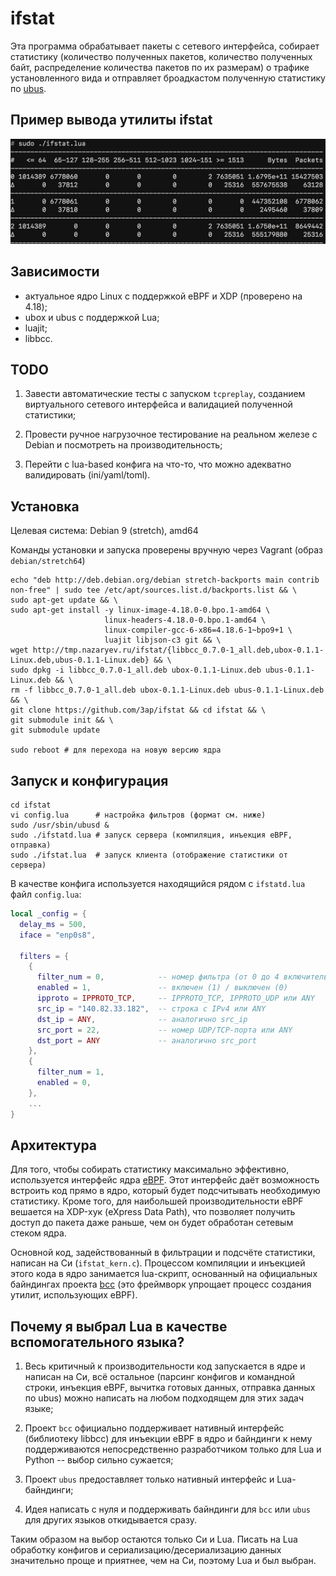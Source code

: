 ifstat
======

Эта программа обрабатывает пакеты с сетевого интерфейса, собирает
статистику (количество полученных пакетов, количество полученных
байт, распределение количества пакетов по их размерам) о трафике
установленного вида и отправляет броадкастом полученную статистику по
[ubus][ubus].

## Пример вывода утилиты ifstat

![Demo](doc/demo.gif)

## Зависимости

  - актуальное ядро Linux с поддержкой eBPF и XDP (проверено на 4.18);
  - ubox и ubus с поддержкой Lua;
  - luajit;
  - libbcc.

## TODO

  1. Завести автоматические тесты с запуском `tcpreplay`, созданием
     виртуального сетевого интерфейса и валидацией полученной
     статистики;

  2. Провести ручное нагрузочное тестирование на реальном железе с
     Debian и посмотреть на производительность;

  3. Перейти с lua-based конфига на что-то, что можно адекватно
     валидировать (ini/yaml/toml).

## Установка

Целевая система: Debian 9 (stretch), amd64

Команды установки и запуска проверены вручную через Vagrant (образ
`debian/stretch64`)

```shell
echo "deb http://deb.debian.org/debian stretch-backports main contrib non-free" | sudo tee /etc/apt/sources.list.d/backports.list && \
sudo apt-get update && \
sudo apt-get install -y linux-image-4.18.0-0.bpo.1-amd64 \
                     linux-headers-4.18.0-0.bpo.1-amd64 \
                     linux-compiler-gcc-6-x86=4.18.6-1~bpo9+1 \
                     luajit libjson-c3 git && \
wget http://tmp.nazaryev.ru/ifstat/{libbcc_0.7.0-1_all.deb,ubox-0.1.1-Linux.deb,ubus-0.1.1-Linux.deb} && \
sudo dpkg -i libbcc_0.7.0-1_all.deb ubox-0.1.1-Linux.deb ubus-0.1.1-Linux.deb && \
rm -f libbcc_0.7.0-1_all.deb ubox-0.1.1-Linux.deb ubus-0.1.1-Linux.deb && \
git clone https://github.com/3ap/ifstat && cd ifstat && \
git submodule init && \
git submodule update

sudo reboot # для перехода на новую версию ядра
```

## Запуск и конфигурация

```shell
cd ifstat
vi config.lua      # настройка фильтров (формат см. ниже)
sudo /usr/sbin/ubusd &
sudo ./ifstatd.lua # запуск сервера (компиляция, инъекция eBPF, отправка)
sudo ./ifstat.lua  # запуск клиента (отображение статистики от сервера)
```

В качестве конфига используется находящийся рядом с `ifstatd.lua`
файл `config.lua`:

```lua
local _config = {
  delay_ms = 500,
  iface = "enp0s8",

  filters = {
    {
      filter_num = 0,            -- номер фильтра (от 0 до 4 включительно)
      enabled = 1,               -- включен (1) / выключен (0)
      ipproto = IPPROTO_TCP,     -- IPPROTO_TCP, IPPROTO_UDP или ANY
      src_ip = "140.82.33.182",  -- строка с IPv4 или ANY
      dst_ip = ANY,              -- аналогично src_ip
      src_port = 22,             -- номер UDP/TCP-порта или ANY
      dst_port = ANY             -- аналогично src_port
    },
    {
      filter_num = 1,
      enabled = 0,
    },
    ...
}
```

## Архитектура

Для того, чтобы собирать статистику максимально эффективно,
используется интерфейс ядра [eBPF][ebpf]. Этот интерфейс даёт
возможность встроить код прямо в ядро, который будет подсчитывать
необходимую статистику. Кроме того, для наибольшей производительности
eBPF вешается на XDP-хук (eXpress Data Path), что позволяет получить
доступ до пакета даже раньше, чем он будет обработан сетевым стеком
ядра.

Основной код, задействованный в фильтрации и подсчёте статистики,
написан на Си (`ifstat_kern.c`). Процессом компиляции и инъекцией
этого кода в ядро занимается lua-скрипт, основанный на официальных
байндингах проекта [bcc][bcc] (это фреймворк упрощает процесс
создания утилит, использующих eBPF).

## Почему я выбрал Lua в качестве вспомогательного языка?

  1. Весь критичный к производительности код запускается в ядре и
     написан на Си, всё остальное (парсинг конфигов и командной
     строки, инъекция eBPF, вычитка готовых данных, отправка данных
     по ubus) можно написать на любом подходящем для этих задач
     языке;

  2. Проект `bcc` официально поддерживает нативный интерфейс
     (библиотеку libbcc) для инъекции eBPF в ядро и байндинги к нему
     поддерживаются непосредственно разработчиком только для Lua и
     Python -- выбор сильно сужается;

  3. Проект `ubus` предоставляет только нативный интерфейс и
     Lua-байндинги;

  4. Идея написать с нуля и поддерживать байндинги для `bcc` или
     `ubus` для других языков откидывается сразу.

Таким образом на выбор остаются только Си и Lua. Писать на Lua
обработку конфигов и сериализацию/десериализацию данных значительно
проще и приятнее, чем на Си, поэтому Lua и был выбран.

[ubus]: https://oldwiki.archive.openwrt.org/doc/techref/ubus
[bcc]: https://github.com/iovisor/bcc
[ebpf]: https://lwn.net/Articles/740157/
